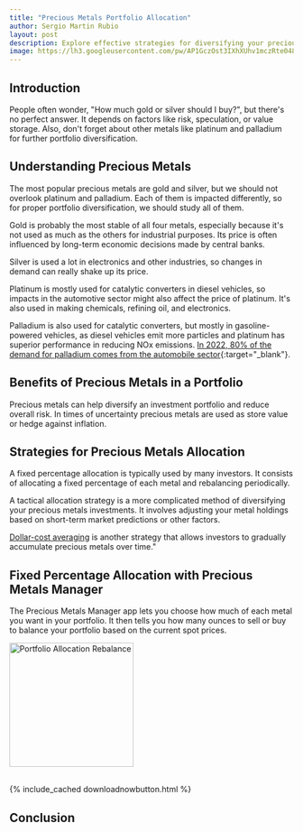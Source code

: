 ```yaml
---
title: "Precious Metals Portfolio Allocation" 
author: Sergio Martin Rubio
layout: post
description: Explore effective strategies for diversifying your precious metals portfolio and using the Precious Metals Manager app for optimized allocation and rebalancing.
image: https://lh3.googleusercontent.com/pw/AP1GczOst3IXhXUhv1mczRte048QQYsBh-1FV8TSD1m8SSsQ-2PzOwEK7q10VWbRBSJ16Il8_cQ0HgKYJzg-nhapDnx_8MtFNZUCj6pHJ4_c6dnoiJTbVUxqGDc_11oCYeVtwO7yUKJMDEdkUHEJhTm_VPQu=w1284-h2000-s-no?authuser=0
---
```


## Introduction

People often wonder, "How much gold or silver should I buy?", but there's no perfect answer. It depends on factors like risk, speculation, or value storage. Also, don't forget about other metals like platinum and palladium for further portfolio diversification.

## Understanding Precious Metals

The most popular precious metals are gold and silver, but we should not overlook platinum and palladium. Each of them is impacted differently, so for proper portfolio diversification, we should study all of them.

Gold is probably the most stable of all four metals, especially because it's not used as much as the others for industrial purposes. Its price is often influenced by long-term economic decisions made by central banks.

Silver is used a lot in electronics and other industries, so changes in demand can really shake up its price.

Platinum is mostly used for catalytic converters in diesel vehicles, so impacts in the automotive sector might also affect the price of platinum. It's also used in making chemicals, refining oil, and electronics.

Palladium is also used for catalytic converters, but mostly in gasoline-powered vehicles, as diesel vehicles emit more particles and platinum has superior performance in reducing NOx emissions. [In 2022, 80% of the demand for palladium comes from the automobile sector](https://capital.com/platinum-vs-palladium-what-s-driving-auto-catalyst-switch){:target="_blank"}.

## Benefits of Precious Metals in a Portfolio

Precious metals can help diversify an investment portfolio and reduce overall risk. In times of uncertainty precious metals are used as store value or hedge against inflation.

## Strategies for Precious Metals Allocation

A fixed percentage allocation is typically used by many investors. It consists of allocating a fixed percentage of each metal and rebalancing periodically.

A tactical allocation strategy is a more complicated method of diversifying your precious metals investments. It involves adjusting your metal holdings based on short-term market predictions or other factors.

[Dollar-cost averaging](https://preciousmetalsmanager.com/blog/strategic-stacking-with-dollar-cost-averaging-in-precious-metals/) is another strategy that allows investors to gradually accumulate precious metals over time."

## Fixed Percentage Allocation with Precious Metals Manager

<div class="row">
    <div class="col-md-3">
        <p>The Precious Metals Manager app lets you choose how much of each metal you want in your portfolio. It then tells you how many ounces to sell or buy to balance your portfolio based on the current spot prices.</p>
    </div>
    <div class="col-md-3 mb-5">
        <img class="rounded" width="220" src="https://lh3.googleusercontent.com/pw/AP1GczNg2oq3M7ECDC1M3qUKAnaBu7_s-w2MAllvL2dQHg3FZ-9P8jMJoXlfj5A0tYYWmz9NPWhrPq9G5143JQKWNwtfsLEZFU7Wcnr6PPnrcJgT3LP4VpuwMYngDm4dbYyzkskIlnmJ9xA7RZqBXIWvxp_k=w922-h2000-s-no?authuser=0" alt="Portfolio Allocation Rebalance" />
    </div>
</div>

<br>


{% include_cached downloadnowbutton.html %}

## Conclusion
